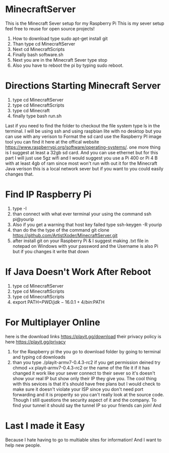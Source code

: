 # MinecraftServer
This is the Minecraft Sever setup for my Raspberry Pi 
This is my sever setup feel free to reuse for open source projects!
1) How to download type sudo apt-get install git 
2) Than type cd MinecraftServer
3) Next cd MinecraftScripts
4) Finally bash software.sh 
5) Next you are in the Minecraft Sever type stop 
6) Also you have to reboot the pi by typing sudo reboot.

# Directions Starting Minecraft Server 
1) type cd MinecraftServer
2) type cd MinecraftScripts
3) type cd Minecraft
4) finally type bash run.sh

Last if you need to find the folder to checkout the file system type ls in the terminal. I will be using ssh and using raspbian lite with no desktop but you can use with any verison
to Format the sd card use the Raspberry PI image tool you can find it here at the offical website https://www.raspberrypi.org/software/operating-systems/.
one more thing is I suggest at least a 32gb sd card. And you can use ethernet but for this part I will just use 5gz wifi and I would suggest you use a Pi 400 or Pi 4 B with at least 4gb of ram since most won't run with out it for the Minecraft Java verison this is a local network sever but if you want to you could easily changes that.

# Find IP Raspberry Pi 
1) type -I 
2) than connect with what ever terminal your using  the command ssh pi@yourip 
3) Also if you get a warning that host key failed type ssh-keygen -R yourip 
4) than do the the type of the command git clone https://github.com/ArtistXoder/MinecraftServer.git
5) after install git on your Raspberry Pi & I suggest making .txt file in notepad on Windows with your password and the Username is also Pi but if you changes it write that down

# If Java Doesn't Work After Reboot 
1) type cd MinecraftServer
2) type cd MinecraftScripts
3) type cd MinecraftScripts
4) export PATH=$PWD/jdk-16.0.1+4/bin:$PATH

# For Multiplayer Online 
here is the download links https://playit.gg/download
their privacy policy is here https://playit.gg/privacy 

1) for the Raspberry pi the you go to download folder by going to terminal and typing cd downloads
2) than you type ./playit-armv7-0.4.3-rc2 if you get permission deined try chmod +x playit-armv7-0.4.3-rc2 or the name of the file it if it has changed 
it work like your sever connect to their sever so it's doesn't show your real IP but show only their IP they give you. The cool thing with this sevices is that it's should have free plans but I would check to make sure it doesn't violate your ISP since you don't need port forwarding and it is properity so you can't really look at the source code. Though I still questions the security aspect of it and the company. To find your tunnel it should say the tunnel IP so your friends can join! And 

# Last I made it Easy 
Because I hate having to go to multiable sites for information! And I want to help new people.


